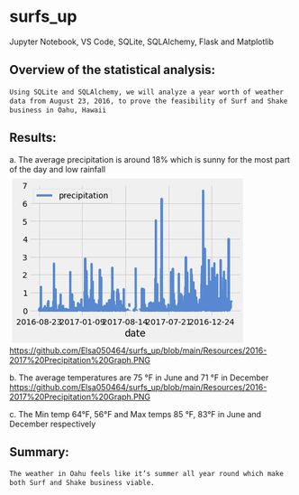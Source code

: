 # surfs_up
Jupyter Notebook, VS Code, SQLite, SQLAlchemy, Flask and Matplotlib
## Overview of the statistical analysis:
	Using SQLite and SQLAlchemy, we will analyze a year worth of weather data from August 23, 2016, to prove the feasibility of Surf and Shake business in Oahu, Hawaii 
## Results:
a.	The average precipitation is around 18% which is sunny for the most part of the day and low rainfall
<img src=https://github.com/Elsa050464/surfs_up/blob/main/Resources/2016-2017%20Precipitation%20Graph.PNG>
https://github.com/Elsa050464/surfs_up/blob/main/Resources/2016-2017%20Precipitation%20Graph.PNG

b.	The average temperatures are 75 °F in June and 71 °F in December
https://github.com/Elsa050464/surfs_up/blob/main/Resources/2016-2017%20Precipitation%20Graph.PNG 


c.	The Min temp 64°F, 56°F and Max temps 85 °F, 83°F in June and December respectively

## Summary:
	The weather in Oahu feels like it’s summer all year round which make both Surf and Shake business viable.  


